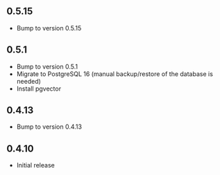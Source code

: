 ## 0.5.15

- Bump to version 0.5.15

## 0.5.1

- Bump to version 0.5.1
- Migrate to PostgreSQL 16 (manual backup/restore of the database is needed)
- Install pgvector

## 0.4.13

- Bump to version 0.4.13

## 0.4.10

- Initial release
